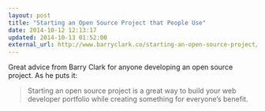 ```yaml
---
layout: post
title: "Starting an Open Source Project that People Use"
date: 2014-10-12 12:13:17
updated: 2014-10-13 01:52:00
external_url: http://www.barryclark.co/starting-an-open-source-project/
---
```


Great advice from Barry Clark for anyone developing an open source project. As he puts it:

> Starting an open source project is a great way to build your web developer portfolio while creating something for everyone’s benefit.
